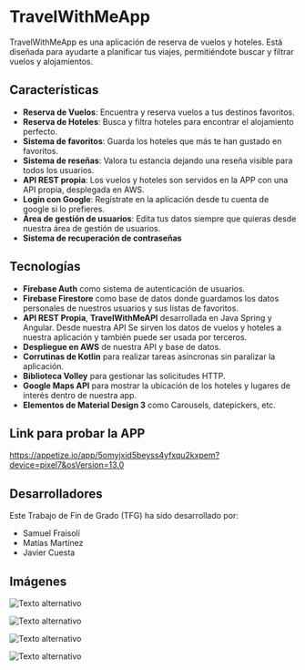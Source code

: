 # TravelWithMeApp
TravelWithMeApp es una aplicación de reserva de vuelos y hoteles. Está diseñada para ayudarte a planificar tus viajes, permitiéndote buscar y filtrar vuelos y alojamientos.


## Características
- **Reserva de Vuelos**: Encuentra y reserva vuelos a tus destinos favoritos.
- **Reserva de Hoteles**: Busca y filtra hoteles para encontrar el alojamiento perfecto.
- **Sistema de favoritos**: Guarda los hoteles que más te han gustado en favoritos.
- **Sistema de reseñas**: Valora tu estancia dejando una reseña visible para todos los usuarios.
- **API REST propia**: Los vuelos y hoteles son servidos en la APP con una API propia, desplegada en AWS.
- **Login con Google**: Regístrate en la aplicación desde tu cuenta de google si lo prefieres.
- **Área de gestión de usuarios**: Edita tus datos siempre que quieras desde nuestra área de gestión de usuarios.
- **Sistema de recuperación de contraseñas**

## Tecnologías
- **Firebase Auth** como sistema de autenticación de usuarios.
- **Firebase Firestore** como base de datos donde guardamos los datos personales de nuestros usuarios y sus listas de favoritos.
- **API REST Propia**, **TravelWithMeAPI** desarrollada en Java Spring y Angular. Desde nuestra API Se sirven los datos de vuelos y hoteles a nuestra aplicación y también puede ser usada por terceros.
- **Despliegue en AWS** de nuestra API y base de datos.
- **Corrutinas de Kotlin** para realizar tareas asíncronas sin paralizar la aplicación.
- **Biblioteca Volley** para gestionar las solicitudes HTTP.
- **Google Maps API** para mostrar la ubicación de los hoteles y lugares de interés dentro de nuestra app.
- **Elementos de Material Design 3** como Carousels, datepickers, etc.
  

## Link para probar la APP
https://appetize.io/app/5omyjxid5beyss4yfxqu2kxpem?device=pixel7&osVersion=13.0

## Desarrolladores

Este Trabajo de Fin de Grado (TFG) ha sido desarrollado por:
- Samuel Fraisolí
- Matías Martínez
- Javier Cuesta

## Imágenes

![Texto alternativo](https://i.imgur.com/Qv2KlxE.png)

![Texto alternativo](https://i.imgur.com/scdmZDu.png)

![Texto alternativo](https://i.imgur.com/P0ottSR.png)

![Texto alternativo](https://i.imgur.com/u3sJs4U.png)



